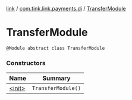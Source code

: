 [link](../../index.md) / [com.tink.link.payments.di](../index.md) / [TransferModule](./index.md)

# TransferModule

`@Module abstract class TransferModule`

### Constructors

| Name | Summary |
|---|---|
| [&lt;init&gt;](-init-.md) | `TransferModule()` |
